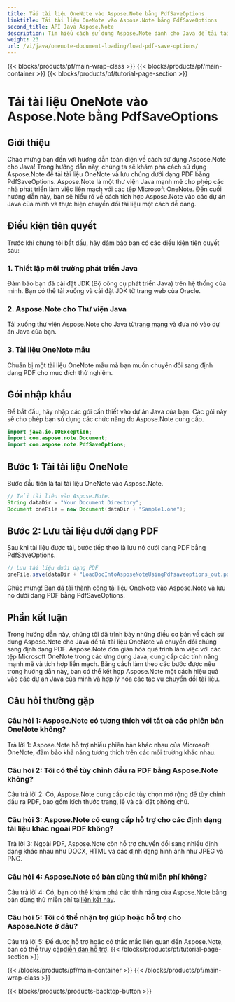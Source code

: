 ```yaml
---
title: Tải tài liệu OneNote vào Aspose.Note bằng PdfSaveOptions
linktitle: Tải tài liệu OneNote vào Aspose.Note bằng PdfSaveOptions
second_title: API Java Aspose.Note
description: Tìm hiểu cách sử dụng Aspose.Note dành cho Java để tải tài liệu OneNote và chuyển đổi chúng sang định dạng PDF một cách dễ dàng. Đơn giản hóa tác vụ chuyển đổi tài liệu của bạn với Aspose.Note.
weight: 23
url: /vi/java/onenote-document-loading/load-pdf-save-options/
---
```


{{< blocks/products/pf/main-wrap-class >}}
{{< blocks/products/pf/main-container >}}
{{< blocks/products/pf/tutorial-page-section >}}

# Tải tài liệu OneNote vào Aspose.Note bằng PdfSaveOptions

## Giới thiệu

Chào mừng bạn đến với hướng dẫn toàn diện về cách sử dụng Aspose.Note cho Java! Trong hướng dẫn này, chúng ta sẽ khám phá cách sử dụng Aspose.Note để tải tài liệu OneNote và lưu chúng dưới dạng PDF bằng PdfSaveOptions. Aspose.Note là một thư viện Java mạnh mẽ cho phép các nhà phát triển làm việc liền mạch với các tệp Microsoft OneNote. Đến cuối hướng dẫn này, bạn sẽ hiểu rõ về cách tích hợp Aspose.Note vào các dự án Java của mình và thực hiện chuyển đổi tài liệu một cách dễ dàng.

## Điều kiện tiên quyết

Trước khi chúng tôi bắt đầu, hãy đảm bảo bạn có các điều kiện tiên quyết sau:

### 1. Thiết lập môi trường phát triển Java

Đảm bảo bạn đã cài đặt JDK (Bộ công cụ phát triển Java) trên hệ thống của mình. Bạn có thể tải xuống và cài đặt JDK từ trang web của Oracle.

### 2. Aspose.Note cho Thư viện Java

 Tải xuống thư viện Aspose.Note cho Java từ[trang mạng](https://releases.aspose.com/note/java/) và đưa nó vào dự án Java của bạn.

### 3. Tài liệu OneNote mẫu

Chuẩn bị một tài liệu OneNote mẫu mà bạn muốn chuyển đổi sang định dạng PDF cho mục đích thử nghiệm.

## Gói nhập khẩu

Để bắt đầu, hãy nhập các gói cần thiết vào dự án Java của bạn. Các gói này sẽ cho phép bạn sử dụng các chức năng do Aspose.Note cung cấp.

```java
import java.io.IOException;
import com.aspose.note.Document;
import com.aspose.note.PdfSaveOptions;
```

## Bước 1: Tải tài liệu OneNote

Bước đầu tiên là tải tài liệu OneNote vào Aspose.Note.

```java
// Tải tài liệu vào Aspose.Note.
String dataDir = "Your Document Directory";
Document oneFile = new Document(dataDir + "Sample1.one");
```

## Bước 2: Lưu tài liệu dưới dạng PDF

Sau khi tài liệu được tải, bước tiếp theo là lưu nó dưới dạng PDF bằng PdfSaveOptions.

```java
// Lưu tài liệu dưới dạng PDF
oneFile.save(dataDir + "LoadDocIntoAsposeNoteUsingPdfsaveoptions_out.pdf", new PdfSaveOptions());
```

Chúc mừng! Bạn đã tải thành công tài liệu OneNote vào Aspose.Note và lưu nó dưới dạng PDF bằng PdfSaveOptions.

## Phần kết luận

Trong hướng dẫn này, chúng tôi đã trình bày những điều cơ bản về cách sử dụng Aspose.Note cho Java để tải tài liệu OneNote và chuyển đổi chúng sang định dạng PDF. Aspose.Note đơn giản hóa quá trình làm việc với các tệp Microsoft OneNote trong các ứng dụng Java, cung cấp các tính năng mạnh mẽ và tích hợp liền mạch. Bằng cách làm theo các bước được nêu trong hướng dẫn này, bạn có thể kết hợp Aspose.Note một cách hiệu quả vào các dự án Java của mình và hợp lý hóa các tác vụ chuyển đổi tài liệu.

## Câu hỏi thường gặp

### Câu hỏi 1: Aspose.Note có tương thích với tất cả các phiên bản OneNote không?

Trả lời 1: Aspose.Note hỗ trợ nhiều phiên bản khác nhau của Microsoft OneNote, đảm bảo khả năng tương thích trên các môi trường khác nhau.

### Câu hỏi 2: Tôi có thể tùy chỉnh đầu ra PDF bằng Aspose.Note không?

Câu trả lời 2: Có, Aspose.Note cung cấp các tùy chọn mở rộng để tùy chỉnh đầu ra PDF, bao gồm kích thước trang, lề và cài đặt phông chữ.

### Câu hỏi 3: Aspose.Note có cung cấp hỗ trợ cho các định dạng tài liệu khác ngoài PDF không?

Trả lời 3: Ngoài PDF, Aspose.Note còn hỗ trợ chuyển đổi sang nhiều định dạng khác nhau như DOCX, HTML và các định dạng hình ảnh như JPEG và PNG.

### Câu hỏi 4: Aspose.Note có bản dùng thử miễn phí không?

 Câu trả lời 4: Có, bạn có thể khám phá các tính năng của Aspose.Note bằng bản dùng thử miễn phí tại[liên kết này](https://releases.aspose.com/).

### Câu hỏi 5: Tôi có thể nhận trợ giúp hoặc hỗ trợ cho Aspose.Note ở đâu?

 Câu trả lời 5: Để được hỗ trợ hoặc có thắc mắc liên quan đến Aspose.Note, bạn có thể truy cập[diễn đàn hỗ trợ](https://forum.aspose.com/c/note/28).
{{< /blocks/products/pf/tutorial-page-section >}}

{{< /blocks/products/pf/main-container >}}
{{< /blocks/products/pf/main-wrap-class >}}

{{< blocks/products/products-backtop-button >}}
